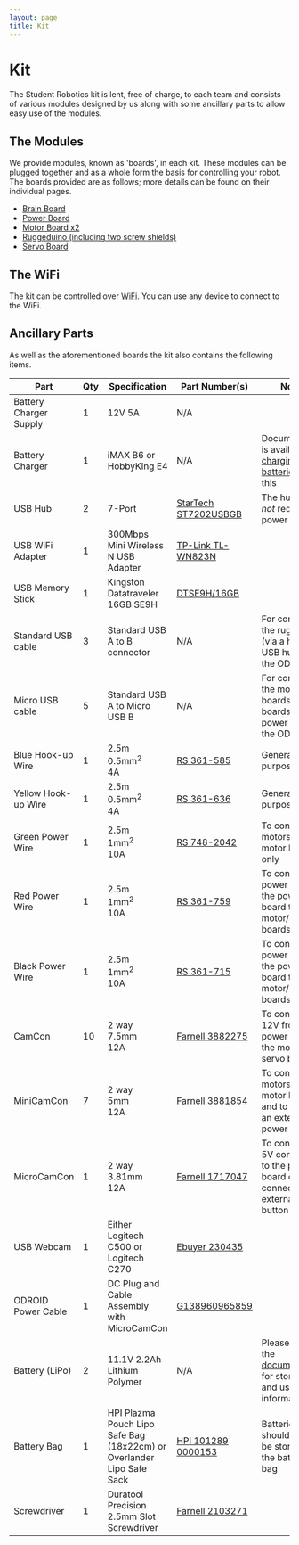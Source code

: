 ```yaml
---
layout: page
title: Kit
---
```


Kit
===

The Student Robotics kit is lent, free of charge, to each team and consists of various modules designed by us along with some ancillary parts to allow easy use of the modules.

The Modules
-----------

We provide modules, known as 'boards', in each kit.
These modules can be plugged together and as a whole form the basis for controlling your robot.
The boards provided are as follows; more details can be found on their individual pages.

 * [Brain Board](/docs/kit/brain_board)
 * [Power Board](/docs/kit/power_board)
 * [Motor Board x2](/docs/kit/motor_board)
 * [Ruggeduino (including two screw shields)](/docs/kit/ruggeduino)
 * [Servo Board](/docs/kit/servo_board)

The WiFi
-------------------

The kit can be controlled over [WiFi](/docs/kit/wifi). You can use any device to connect to the WiFi.

Ancillary Parts
---------------

As well as the aforementioned boards the kit also contains the following items.

|        Part            | Qty | Specification                                                         | Part Number(s)                              | Notes
|------------------------|-----|-----------------------------------------------------------------------|---------------------------------------------|------
| Battery Charger Supply | 1   | 12V 5A                                                                | N/A                                         |
| Battery Charger        | 1   | iMAX B6 or HobbyKing E4                                               | N/A                                         | Documentation is available on [charging the batteries](/docs/kit/batteries) using this
| USB Hub                | 2   | 7-Port                                                                | [StarTech ST7202USBGB][ST7202USBGB]         | The hub does *not* require a power cable
| USB WiFi Adapter       | 1   | 300Mbps Mini Wireless N USB Adapter                                   | [TP-Link TL-WN823N][TL-WN823N]              |
| USB Memory Stick       | 1   | Kingston Datatraveler 16GB SE9H                                       | [DTSE9H/16GB][DTSE9H-16GB]                  |
| Standard USB cable     | 3   | Standard USB A to B connector                                         | N/A                                         | For connecting the ruggeduino (via a hub) and USB hubs to the ODROID
| Micro USB cable        | 5   | Standard USB A to Micro USB B                                         | N/A                                         | For connecting the motor boards, servo boards and power board to the ODROID
| Blue Hook-up Wire      | 1   | 2.5m<br />0.5mm<sup>2</sup><br />4A                                   | [RS 361-585][RS-361-585]                    | General purpose wire
| Yellow Hook-up Wire    | 1   | 2.5m<br />0.5mm<sup>2</sup><br />4A                                   | [RS 361-636][RS-361-636]                    | General purpose wire
| Green Power Wire       | 1   | 2.5m<br />1mm<sup>2</sup><br />10A                                    | [RS 748-2042][RS-748-2042]                  | To connect the motors to the motor boards only
| Red Power Wire         | 1   | 2.5m<br />1mm<sup>2</sup><br />10A                                    | [RS 361-759][RS-361-759]                    | To connect power from the power board to the motor/servo boards
| Black Power Wire       | 1   | 2.5m<br />1mm<sup>2</sup><br />10A                                    | [RS 361-715][RS-361-715]                    | To connect power from the power board to the motor/servo boards
| CamCon                 | 10  | 2 way<br />7.5mm<br />12A                                             | [Farnell 3882275][F-3882275]                | To connect 12V from the power board to the motor and servo boards
| MiniCamCon             | 7   | 2 way<br />5mm<br />12A                                               | [Farnell 3881854][F-3881854]                | To connect motors to the motor boards, and to connect an external power switch
| MicroCamCon            | 1   | 2 way<br />3.81mm<br />12A                                            | [Farnell 1717047][F-1717047]                | To connect a 5V component to the power board or to connect an external start button
| USB Webcam             | 1   | Either Logitech C500 or Logitech C270                                 | [Ebuyer 230435][EB-230435]                  |
| ODROID Power Cable     | 1   | DC Plug and Cable Assembly with MicroCamCon                           | [G138960965859][G138960965859]              |
| Battery (LiPo)         | 2   | 11.1V 2.2Ah Lithium Polymer                                           | N/A                                         | Please read the [documentation](/docs/kit/batteries) for storage and usage information
| Battery Bag            | 1   | HPI Plazma Pouch Lipo Safe Bag (18x22cm) or Overlander Lipo Safe Sack | [HPI 101289][HPI-101289] [0000153][0000153] | Batteries should always be stored in the battery bag
| Screwdriver            | 1   | Duratool Precision 2.5mm Slot Screwdriver                             | [Farnell 2103271][F-2103271]                |

[ST7202USBGB]: http://uk.startech.com/Cards-Adapters/USB-2/Hub/7-Port-USB-20-Hub-UK~ST7202USBGB
[TL-WN823N]: http://www.tp-link.com/en/products/details/?model=TL-WN823N
[F-3882275]: http://www.xgoat.com/p/farnell/3882275
[F-3881854]: http://www.xgoat.com/p/farnell/3881854
[F-1717047]: http://www.xgoat.com/p/farnell/1717047
[F-2103271]: http://www.xgoat.com/p/farnell/2103271
[RS-361-715]: http://www.xgoat.com/p/rs/361-715
[RS-361-759]: http://www.xgoat.com/p/rs/361-759
[RS-748-2042]: http://www.xgoat.com/p/rs/748-2042
[RS-361-585]: http://www.xgoat.com/p/rs/361-585
[RS-361-636]: http://www.xgoat.com/p/rs/361-636
[EB-230435]: http://www.ebuyer.com/230435-logitech-c270-hd-webcam-720p-hd-video-960-000582
[G138960965859]: http://www.hardkernel.com/main/products/prdt_info.php?g_code=G138960965859
[0000153]: http://www.modelsport.co.uk/overlander-lipo-safe-sack/rc-car-products/38313
[HPI-101289]: http://www.modelsport.co.uk/hpi-plazma-pouch-lipo-safe-bag-18x22cm-/rc-car-products/39499
[DTSE9H-16GB]: https://www.amazon.co.uk/dp/B006YBARCA
